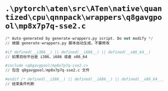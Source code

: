 # `.\pytorch\aten\src\ATen\native\quantized\cpu\qnnpack\wrappers\q8gavgpool\mp8x7p7q-sse2.c`

```py
/* Auto-generated by generate-wrappers.py script. Do not modify */
// 根据 generate-wrappers.py 脚本自动生成，不要修改

#if defined(__i386__) || defined(__i686__) || defined(__x86_64__)
// 如果目标平台是 i386、i686 或者 x86_64

#include <q8gavgpool/mp8x7p7q-sse2.c>
// 包含 q8gavgpool/mp8x7p7q-sse2.c 文件

#endif /* defined(__i386__) || defined(__i686__) || defined(__x86_64__) */
// 结束条件判断
```